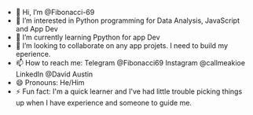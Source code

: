 - 👋 Hi, I’m @Fibonacci-69
- 👀 I’m interested in Python programming for Data Analysis, JavaScript and App Dev
- 🌱 I’m currently learning Ppython for app Dev
- 💞️ I’m looking to collaborate on any app projets. I need to build my eperience. 
- 📫 How to reach me: Telegram @Fibonacci69  Instagram @callmeakioe  LinkedIn @David Austin
- 😄 Pronouns: He/Him
- ⚡ Fun fact: I'm a quick learner and I've had little trouble picking things up when I have experience and someone to guide me. 

<!---
Fibonacci-69/Fibonacci-69 is a ✨ special ✨ repository because its `README.md` (this file) appears on your GitHub profile.
You can click the Preview link to take a look at your changes.
--->
